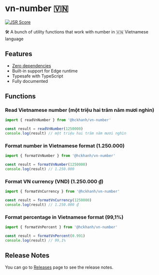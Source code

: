 # vn-number 🇻🇳

[![JSR Score](https://jsr.io/badges/@hckhanh/vn-number)](https://jsr.io/@hckhanh/vn-number)

🛠 A bunch of utility functions that work with number in 🇻🇳 Vietnamese language

## Features

- [Zero dependencies](https://jsr.io/@hckhanh/vn-number/dependencies)
- Built-in support for Edge runtime
- Typesafe with TypeScript
- Fully documented

## Functions

### Read Vietnamese number (một triệu hai trăm năm mươi nghìn)

```ts
import { readVnNumber } from '@hckhanh/vn-number'

const result = readVnNumber(1250000)
console.log(result) // một triệu hai trăm năm mươi nghìn
```

### Format number in Vietnamese format (1.250.000)

```ts
import { formatVnNumber } from '@hckhanh/vn-number'

const result = formatVnNumber(1250000)
console.log(result) // 1.250.000
```

### Format VN currency (VND) (1.250.000 ₫)

```ts
import { formatVnCurrency } from '@hckhanh/vn-number'

const result = formatVnCurrency(1250000)
console.log(result) // 1.250.000 ₫
```

### Format percentage in Vietnamese format (99,1%)

```ts
import { formatVnPercent } from '@hckhanh/vn-number'

const result = formatVnPercent(0.991)
console.log(result) // 99,1%
```

## Release Notes

You can go to [Releases](https://github.com/hckhanh/vn-number/releases) page to see the release notes.
